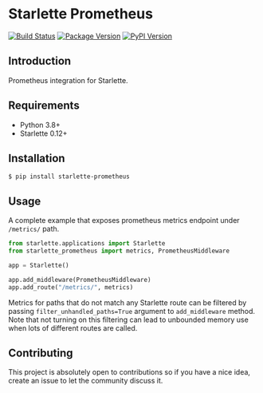 # Starlette Prometheus
[![Build Status](https://github.com/perdy/starlette-prometheus/workflows/Continuous%20Integration/badge.svg)](https://github.com/perdy/starlette-prometheus/actions)
[![Package Version](https://img.shields.io/pypi/v/starlette-prometheus?logo=PyPI&logoColor=white)](https://pypi.org/project/starlette-prometheus/)
[![PyPI Version](https://img.shields.io/pypi/pyversions/starlette-prometheus?logo=Python&logoColor=white)](https://pypi.org/project/starlette-prometheus/)

## Introduction

Prometheus integration for Starlette.

## Requirements

* Python 3.8+
* Starlette 0.12+

## Installation

```console
$ pip install starlette-prometheus
```

## Usage

A complete example that exposes prometheus metrics endpoint under `/metrics/` path.

```python
from starlette.applications import Starlette
from starlette_prometheus import metrics, PrometheusMiddleware

app = Starlette()

app.add_middleware(PrometheusMiddleware)
app.add_route("/metrics/", metrics)
```

Metrics for paths that do not match any Starlette route can be filtered by passing
`filter_unhandled_paths=True` argument to `add_middleware` method.  Note that not
turning on this filtering can lead to unbounded memory use when lots of different
routes are called.

## Contributing

This project is absolutely open to contributions so if you have a nice idea, create an issue to let the community 
discuss it.
